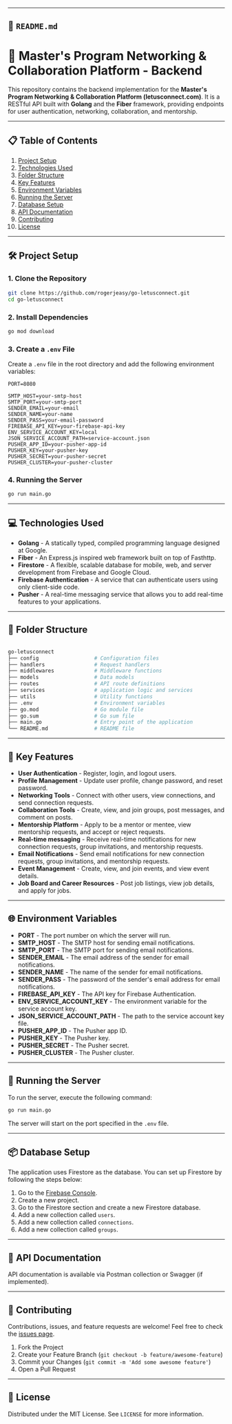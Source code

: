 
---

## 📂 `README.md`

# 🚀 Master's Program Networking & Collaboration Platform - Backend

This repository contains the backend implementation for the **Master's Program Networking & Collaboration Platform (letusconnect.com)**. It is a RESTful API built with **Golang** and the **Fiber** framework, providing endpoints for user authentication, networking, collaboration, and mentorship.

---

## 📋 Table of Contents

1. [Project Setup](#project-setup)
2. [Technologies Used](#technologies-used)
3. [Folder Structure](#folder-structure)
4. [Key Features](#key-features)
5. [Environment Variables](#environment-variables)
6. [Running the Server](#running-the-server)
7. [Database Setup](#database-setup)
8. [API Documentation](#api-documentation)
9. [Contributing](#contributing)
10. [License](#license)

---

## 🛠️ Project Setup

### 1. Clone the Repository

```bash
git clone https://github.com/rogerjeasy/go-letusconnect.git
cd go-letusconnect
```

### 2. Install Dependencies

```bash
go mod download
```

### 3. Create a `.env` File

Create a `.env` file in the root directory and add the following environment variables:

```env
PORT=8080

SMTP_HOST=your-smtp-host
SMTP_PORT=your-smtp-port
SENDER_EMAIL=your-email
SENDER_NAME=your-name
SENDER_PASS=your-email-password
FIREBASE_API_KEY=your-firebase-api-key
ENV_SERVICE_ACCOUNT_KEY=local
JSON_SERVICE_ACCOUNT_PATH=service-account.json
PUSHER_APP_ID=your-pusher-app-id
PUSHER_KEY=your-pusher-key
PUSHER_SECRET=your-pusher-secret
PUSHER_CLUSTER=your-pusher-cluster
```

### 4. Running the Server

```bash
go run main.go
```

---

## 💻 Technologies Used

- **Golang** - A statically typed, compiled programming language designed at Google.
- **Fiber** - An Express.js inspired web framework built on top of Fasthttp.
- **Firestore** - A flexible, scalable database for mobile, web, and server development from Firebase and Google Cloud.
- **Firebase Authentication** - A service that can authenticate users using only client-side code.
- **Pusher** - A real-time messaging service that allows you to add real-time features to your applications.

---

## 📁 Folder Structure

```bash

go-letusconnect
├── config                  # Configuration files
├── handlers                # Request handlers
├── middlewares             # Middleware functions
├── models                  # Data models
├── routes                  # API route definitions
├── services                # application logic and services
├── utils                   # Utility functions
├── .env                    # Environment variables
├── go.mod                  # Go module file
├── go.sum                  # Go sum file
├── main.go                 # Entry point of the application
└── README.md               # README file

```

---

## 🔑 Key Features

- **User Authentication** - Register, login, and logout users.
- **Profile Management** - Update user profile, change password, and reset password.
- **Networking Tools** - Connect with other users, view connections, and send connection requests.
- **Collaboration Tools** - Create, view, and join groups, post messages, and comment on posts.
- **Mentorship Platform** - Apply to be a mentor or mentee, view mentorship requests, and accept or reject requests.
- **Real-time messaging** - Receive real-time notifications for new connection requests, group invitations, and mentorship requests.
- **Email Notifications** - Send email notifications for new connection requests, group invitations, and mentorship requests.
- **Event Management** - Create, view, and join events, and view event details.
- **Job Board and Career Resources** - Post job listings, view job details, and apply for jobs.

---

## 🌐 Environment Variables

- **PORT** - The port number on which the server will run.
- **SMTP_HOST** - The SMTP host for sending email notifications.
- **SMTP_PORT** - The SMTP port for sending email notifications.
- **SENDER_EMAIL** - The email address of the sender for email notifications.
- **SENDER_NAME** - The name of the sender for email notifications.
- **SENDER_PASS** - The password of the sender's email address for email notifications.
- **FIREBASE_API_KEY** - The API key for Firebase Authentication.
- **ENV_SERVICE_ACCOUNT_KEY** - The environment variable for the service account key.
- **JSON_SERVICE_ACCOUNT_PATH** - The path to the service account key file.
- **PUSHER_APP_ID** - The Pusher app ID.
- **PUSHER_KEY** - The Pusher key.
- **PUSHER_SECRET** - The Pusher secret.
- **PUSHER_CLUSTER** - The Pusher cluster.

---

## 🚀 Running the Server

To run the server, execute the following command:

```bash
go run main.go
```

The server will start on the port specified in the `.env` file.

---

## 📦 Database Setup

The application uses Firestore as the database. You can set up Firestore by following the steps below:

1. Go to the [Firebase Console](https://console.firebase.google.com/).
2. Create a new project.
3. Go to the Firestore section and create a new Firestore database.
4. Add a new collection called `users`.
5. Add a new collection called `connections`.
6. Add a new collection called `groups`.

---

## 📖 API Documentation

API documentation is available via Postman collection or Swagger (if implemented).

---

## 🤝 Contributing

Contributions, issues, and feature requests are welcome! Feel free to check the [issues page](https://github.com/rogerjeasy/go-letusconnect/issues).

1. Fork the Project
2. Create your Feature Branch (`git checkout -b feature/awesome-feature`)
3. Commit your Changes (`git commit -m 'Add some awesome feature'`)
4. Open a Pull Request
---

## 📜 License

Distributed under the MIT License. See `LICENSE` for more information.

